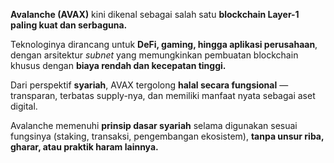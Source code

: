 **Avalanche (AVAX)** kini dikenal sebagai salah satu **blockchain Layer-1 paling kuat dan serbaguna.**

Teknologinya dirancang untuk **DeFi, gaming, hingga aplikasi perusahaan**, dengan arsitektur _subnet_ yang memungkinkan pembuatan blockchain khusus dengan **biaya rendah dan kecepatan tinggi.**

Dari perspektif **syariah**, AVAX tergolong **halal secara fungsional** — transparan, terbatas supply-nya, dan memiliki manfaat nyata sebagai aset digital.

Avalanche memenuhi **prinsip dasar syariah** selama digunakan sesuai fungsinya (staking, transaksi, pengembangan ekosistem), **tanpa unsur riba, gharar, atau praktik haram lainnya.**

